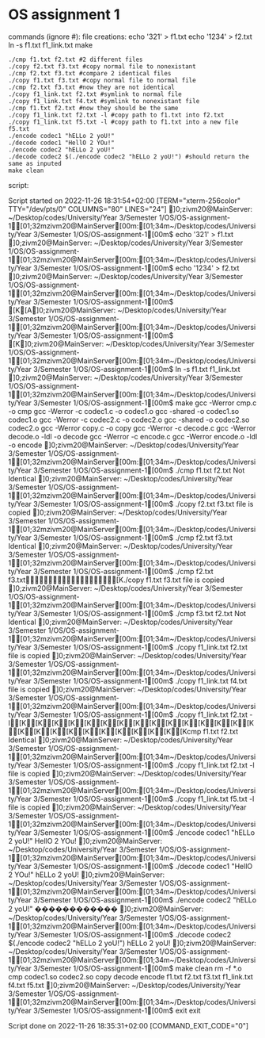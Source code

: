 # OS assignment 1
commands (ignore #): 
    file creations:
        echo '321' > f1.txt
        echo '1234' > f2.txt
        ln -s f1.txt f1_link.txt
        make

    ./cmp f1.txt f2.txt #2 different files
    ./copy f2.txt f3.txt #copy normal file to nonexistant
    ./cmp f2.txt f3.txt #compare 2 identical files
    ./copy f1.txt f3.txt #copy normal file to normal file
    ./cmp f2.txt f3.txt #now they are not identical
    ./copy f1_link.txt f2.txt #symlink to normal file
    ./copy f1_link.txt f4.txt #symlink to nonexistant file
    ./cmp f1.txt f2.txt #now they should be the same
    ./copy f1_link.txt f2.txt -l #copy path to f1.txt into f2.txt
    ./copy f1_link.txt f5.txt -l #copy path to f1.txt into a new file f5.txt
    ./encode codec1 "hELLo 2 yoU!" 
    ./decode codec1 "HellO 2 YOu!"
    ./encode codec2 "hELLo 2 yoU!"
    ./decode codec2 $(./encode codec2 "hELLo 2 yoU!") #should return the same as inputed
    make clean

script:

Script started on 2022-11-26 18:31:54+02:00 [TERM="xterm-256color" TTY="/dev/pts/0" COLUMNS="80" LINES="24"]
]0;zivm20@MainServer: ~/Desktop/codes/University/Year 3/Semester 1/OS/OS-assignment-1[01;32mzivm20@MainServer[00m:[01;34m~/Desktop/codes/University/Year 3/Semester 1/OS/OS-assignment-1[00m$ echo '321' > f1.txt
]0;zivm20@MainServer: ~/Desktop/codes/University/Year 3/Semester 1/OS/OS-assignment-1[01;32mzivm20@MainServer[00m:[01;34m~/Desktop/codes/University/Year 3/Semester 1/OS/OS-assignment-1[00m$ echo '1234' > f2.txt
]0;zivm20@MainServer: ~/Desktop/codes/University/Year 3/Semester 1/OS/OS-assignment-1[01;32mzivm20@MainServer[00m:[01;34m~/Desktop/codes/University/Year 3/Semester 1/OS/OS-assignment-1[00m$ 
[K[A]0;zivm20@MainServer: ~/Desktop/codes/University/Year 3/Semester 1/OS/OS-assignment-1[01;32mzivm20@MainServer[00m:[01;34m~/Desktop/codes/University/Year 3/Semester 1/OS/OS-assignment-1[00m$ 
[K]0;zivm20@MainServer: ~/Desktop/codes/University/Year 3/Semester 1/OS/OS-assignment-1[01;32mzivm20@MainServer[00m:[01;34m~/Desktop/codes/University/Year 3/Semester 1/OS/OS-assignment-1[00m$ ln -s f1.txt f1_link.txt
]0;zivm20@MainServer: ~/Desktop/codes/University/Year 3/Semester 1/OS/OS-assignment-1[01;32mzivm20@MainServer[00m:[01;34m~/Desktop/codes/University/Year 3/Semester 1/OS/OS-assignment-1[00m$ make
gcc -Werror  cmp.c -o cmp
gcc -Werror  -c codec1.c -o codec1.o
gcc -shared -o codec1.so codec1.o
gcc -Werror  -c codec2.c -o codec2.o
gcc -shared -o codec2.so codec2.o
gcc -Werror  copy.c -o copy
gcc -Werror  -c decode.c
gcc -Werror  decode.o -ldl -o decode
gcc -Werror  -c encode.c
gcc -Werror  encode.o -ldl -o encode
]0;zivm20@MainServer: ~/Desktop/codes/University/Year 3/Semester 1/OS/OS-assignment-1[01;32mzivm20@MainServer[00m:[01;34m~/Desktop/codes/University/Year 3/Semester 1/OS/OS-assignment-1[00m$ ./cmp f1.txt f2.txt
Not Identical
]0;zivm20@MainServer: ~/Desktop/codes/University/Year 3/Semester 1/OS/OS-assignment-1[01;32mzivm20@MainServer[00m:[01;34m~/Desktop/codes/University/Year 3/Semester 1/OS/OS-assignment-1[00m$ ./copy f2.txt f3.txt
file is copied
]0;zivm20@MainServer: ~/Desktop/codes/University/Year 3/Semester 1/OS/OS-assignment-1[01;32mzivm20@MainServer[00m:[01;34m~/Desktop/codes/University/Year 3/Semester 1/OS/OS-assignment-1[00m$ ./cmp f2.txt f3.txt
Identical
]0;zivm20@MainServer: ~/Desktop/codes/University/Year 3/Semester 1/OS/OS-assignment-1[01;32mzivm20@MainServer[00m:[01;34m~/Desktop/codes/University/Year 3/Semester 1/OS/OS-assignment-1[00m$ ./cmp f2.txt f3.txt[K./copy f1.txt f3.txt
file is copied
]0;zivm20@MainServer: ~/Desktop/codes/University/Year 3/Semester 1/OS/OS-assignment-1[01;32mzivm20@MainServer[00m:[01;34m~/Desktop/codes/University/Year 3/Semester 1/OS/OS-assignment-1[00m$ ./cmp f3.txt f2.txt
Not Identical
]0;zivm20@MainServer: ~/Desktop/codes/University/Year 3/Semester 1/OS/OS-assignment-1[01;32mzivm20@MainServer[00m:[01;34m~/Desktop/codes/University/Year 3/Semester 1/OS/OS-assignment-1[00m$ ./copy f1_link.txt f2.txt
file is copied
]0;zivm20@MainServer: ~/Desktop/codes/University/Year 3/Semester 1/OS/OS-assignment-1[01;32mzivm20@MainServer[00m:[01;34m~/Desktop/codes/University/Year 3/Semester 1/OS/OS-assignment-1[00m$ ./copy f1_link.txt f4.txt
file is copied
]0;zivm20@MainServer: ~/Desktop/codes/University/Year 3/Semester 1/OS/OS-assignment-1[01;32mzivm20@MainServer[00m:[01;34m~/Desktop/codes/University/Year 3/Semester 1/OS/OS-assignment-1[00m$ ./copy f1_link.txt f2.txt -l[K[K[K[K[K[K[K[K[K[K[K[K[K[K[K[K[K[K[K[K[K[K[K[K[K[Kcmp f1.txt f2.txt
Identical
]0;zivm20@MainServer: ~/Desktop/codes/University/Year 3/Semester 1/OS/OS-assignment-1[01;32mzivm20@MainServer[00m:[01;34m~/Desktop/codes/University/Year 3/Semester 1/OS/OS-assignment-1[00m$ ./copy f1_link.txt f2.txt -l
file is copied
]0;zivm20@MainServer: ~/Desktop/codes/University/Year 3/Semester 1/OS/OS-assignment-1[01;32mzivm20@MainServer[00m:[01;34m~/Desktop/codes/University/Year 3/Semester 1/OS/OS-assignment-1[00m$ ./copy f1_link.txt f5.txt -l
file is copied
]0;zivm20@MainServer: ~/Desktop/codes/University/Year 3/Semester 1/OS/OS-assignment-1[01;32mzivm20@MainServer[00m:[01;34m~/Desktop/codes/University/Year 3/Semester 1/OS/OS-assignment-1[00m$ ./encode codec1 "hELLo 2 yoU!"
HellO 2 YOu!
]0;zivm20@MainServer: ~/Desktop/codes/University/Year 3/Semester 1/OS/OS-assignment-1[01;32mzivm20@MainServer[00m:[01;34m~/Desktop/codes/University/Year 3/Semester 1/OS/OS-assignment-1[00m$ ./decode codec1 "HellO 2 YOu!"
hELLo 2 yoU!
]0;zivm20@MainServer: ~/Desktop/codes/University/Year 3/Semester 1/OS/OS-assignment-1[01;32mzivm20@MainServer[00m:[01;34m~/Desktop/codes/University/Year 3/Semester 1/OS/OS-assignment-1[00m$ ./encode codec2 "hELLo 2 yoU!"
������������
]0;zivm20@MainServer: ~/Desktop/codes/University/Year 3/Semester 1/OS/OS-assignment-1[01;32mzivm20@MainServer[00m:[01;34m~/Desktop/codes/University/Year 3/Semester 1/OS/OS-assignment-1[00m$ ./decode codec2 $(./encode codec2 "hELLo 2 yoU!")
hELLo 2 yoU!
]0;zivm20@MainServer: ~/Desktop/codes/University/Year 3/Semester 1/OS/OS-assignment-1[01;32mzivm20@MainServer[00m:[01;34m~/Desktop/codes/University/Year 3/Semester 1/OS/OS-assignment-1[00m$ make clean
rm -f *.o cmp codec1.so codec2.so copy decode encode f1.txt f2.txt f3.txt f1_link.txt f4.txt f5.txt
]0;zivm20@MainServer: ~/Desktop/codes/University/Year 3/Semester 1/OS/OS-assignment-1[01;32mzivm20@MainServer[00m:[01;34m~/Desktop/codes/University/Year 3/Semester 1/OS/OS-assignment-1[00m$ exit
exit

Script done on 2022-11-26 18:35:31+02:00 [COMMAND_EXIT_CODE="0"]
